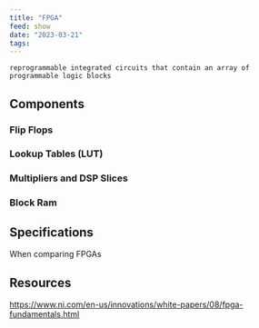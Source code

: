 ```yaml
---
title: "FPGA"
feed: show
date: "2023-03-21"
tags: 
---
```


`reprogrammable integrated circuits that contain an array of programmable logic blocks`

## Components

### Flip Flops
### Lookup Tables (LUT)
### Multipliers and DSP Slices
### Block Ram

## Specifications

When comparing FPGAs

## Resources
https://www.ni.com/en-us/innovations/white-papers/08/fpga-fundamentals.html